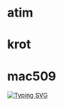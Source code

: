 # atim
# krot
# mac509
[![Typing SVG](https://readme-typing-svg.herokuapp.com?color=%2336BCF7&lines=Computer+science+student)](https://git.io/typing-svg)
